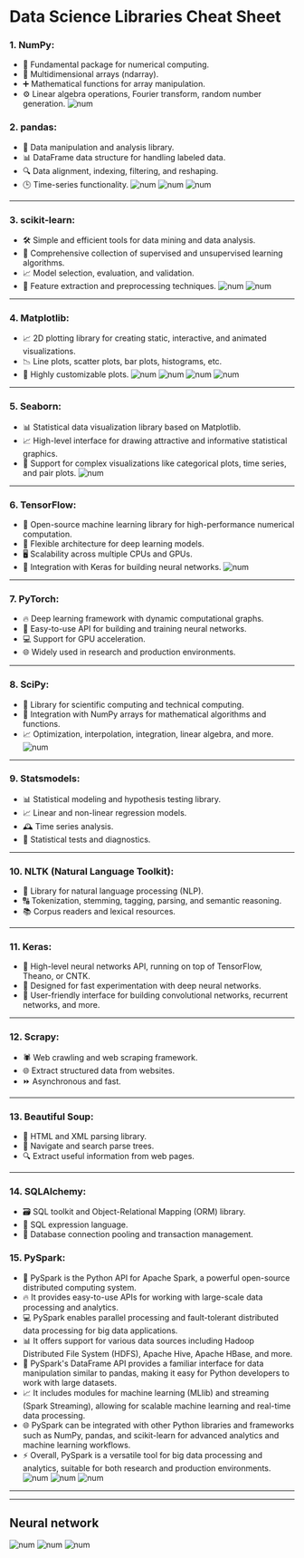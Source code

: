 # Data Science Libraries Cheat Sheet

### **1. NumPy:**
   - 🧮 Fundamental package for numerical computing.
   - 🔢 Multidimensional arrays (ndarray).
   - ➕ Mathematical functions for array manipulation.
   - ⚙️ Linear algebra operations, Fourier transform, random number generation.
![num](Images\Numpy.png)


<!-- <a name="pandas"></a> -->
### **2. pandas:**
   - 🐼 Data manipulation and analysis library.
   - 📊 DataFrame data structure for handling labeled data.
   - 🔍 Data alignment, indexing, filtering, and reshaping.
   - 🕒 Time-series functionality.
![num](Images\Pandas-1.jpg)
![num](Images\Pandas-2.jpg)
![num](Images\Pandas-3.png)
---

<a name="layers"/>


### **3. scikit-learn:**
   - 🛠️ Simple and efficient tools for data mining and data analysis.
   - 🤖 Comprehensive collection of supervised and unsupervised learning algorithms.
   - 📈 Model selection, evaluation, and validation.
   - 🧩 Feature extraction and preprocessing techniques.
![num](Images\ScikitLearn.png)
![num](Images\ml_map.png)
---

### **4. Matplotlib:**
   - 📈 2D plotting library for creating static, interactive, and animated visualizations.
   - 📉 Line plots, scatter plots, bar plots, histograms, etc.
   - 🎨 Highly customizable plots.
![num](Images\matplotlib1.webp)
![num](Images\matplotlib2.webp)
![num](Images\matplotlib2.webp)
![num](Images\Matplotlib.png)

---
### **5. Seaborn:**
   - 📊 Statistical data visualization library based on Matplotlib.
   - 📈 High-level interface for drawing attractive and informative statistical graphics.
   - 🔄 Support for complex visualizations like categorical plots, time series, and pair plots.
![num](Images\seaborn.png)
---

### **6. TensorFlow:**
   - 🧠 Open-source machine learning library for high-performance numerical computation.
   - 💪 Flexible architecture for deep learning models.
   - 🖥️ Scalability across multiple CPUs and GPUs.
   - 🧱 Integration with Keras for building neural networks.
![num](Images\Keras.jpg)

---
### **7. PyTorch:**
   - 🔥 Deep learning framework with dynamic computational graphs.
   - 🤗 Easy-to-use API for building and training neural networks.
   - 💻 Support for GPU acceleration.
   - 🌐 Widely used in research and production environments.
<!-- ![num](Images\Pandas-3.png) -->
---
### **8. SciPy:**
   - 🔬 Library for scientific computing and technical computing.
   - 🧪 Integration with NumPy arrays for mathematical algorithms and functions.
   - 📈 Optimization, interpolation, integration, linear algebra, and more.
![num](Images\Scipy.png)
---
### **9. Statsmodels:**
   - 📊 Statistical modeling and hypothesis testing library.
   - 📈 Linear and non-linear regression models.
   - 🕰️ Time series analysis.
   - 🧪 Statistical tests and diagnostics.
<!-- ![num](Images\Pandas-3.png) -->
---
### **10. NLTK (Natural Language Toolkit):**
   - 📝 Library for natural language processing (NLP).
   - 🔠 Tokenization, stemming, tagging, parsing, and semantic reasoning.
   - 📚 Corpus readers and lexical resources.
<!-- ![num](Images\Pandas-3.png) -->
---
### **11. Keras:**
   - 🚀 High-level neural networks API, running on top of TensorFlow, Theano, or CNTK.
   - 🧠 Designed for fast experimentation with deep neural networks.
   - 🤖 User-friendly interface for building convolutional networks, recurrent networks, and more.
<!-- ![num](Images\Pandas-3.png) -->
---
### **12. Scrapy:**
   - 🕷️ Web crawling and web scraping framework.
   - 🌐 Extract structured data from websites.
   - ⏩ Asynchronous and fast.
<!-- ![num](Images\Pandas-3.png) -->
---
### **13. Beautiful Soup:**
   - 🥣 HTML and XML parsing library.
   - 🌳 Navigate and search parse trees.
   - 🔍 Extract useful information from web pages.
<!-- ![num](Images\Pandas-3.png) -->
---
### **14. SQLAlchemy:**
   - 🗃️ SQL toolkit and Object-Relational Mapping (ORM) library.
   - 📝 SQL expression language.
   - 💼 Database connection pooling and transaction management.

### **15. PySpark:**
   - 🚀 PySpark is the Python API for Apache Spark, a powerful open-source distributed computing system.
   - 🔥 It provides easy-to-use APIs for working with large-scale data processing and analytics.
   - 💻 PySpark enables parallel processing and fault-tolerant distributed data processing for big data applications.
   - 📊 It offers support for various data sources including Hadoop Distributed File System (HDFS), Apache Hive, Apache HBase, and more.
   - 🧠 PySpark's DataFrame API provides a familiar interface for data manipulation similar to pandas, making it easy for Python developers to work with large datasets.
   - 📈 It includes modules for machine learning (MLlib) and streaming (Spark Streaming), allowing for scalable machine learning and real-time data processing.
   - 🌐 PySpark can be integrated with other Python libraries and frameworks such as NumPy, pandas, and scikit-learn for advanced analytics and machine learning workflows.
   - ⚡️ Overall, PySpark is a versatile tool for big data processing and analytics, suitable for both research and production environments.
![num](Images\PySpark.jpg)
![num](Images\PySpark-RDD.png)
![num](Images\PySpark-SQL.png)

---

---
## Neural network
![num](Images\NeuralNetworkCells.png)
![num](Images\NeuralNetworksZoo.png)
![num](Images\NeuralNetworkGraphs.png)
